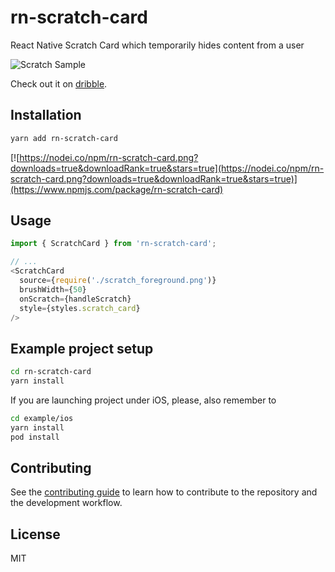 # rn-scratch-card

React Native Scratch Card which temporarily hides content from a user

![Scratch Sample](https://github.com/sweatco/rn-scratch-card/raw/main/demo.gif)

Check out it on [dribble](https://dribbble.com/shots/17396594-Sweatcoin-Scratch-The-Prize-Feature-Lottery-Style).

## Installation

```sh
yarn add rn-scratch-card
```

[![https://nodei.co/npm/rn-scratch-card.png?downloads=true&downloadRank=true&stars=true](https://nodei.co/npm/rn-scratch-card.png?downloads=true&downloadRank=true&stars=true)](https://www.npmjs.com/package/rn-scratch-card)

## Usage

```js
import { ScratchCard } from 'rn-scratch-card';

// ...
<ScratchCard
  source={require('./scratch_foreground.png')}
  brushWidth={50}
  onScratch={handleScratch}
  style={styles.scratch_card}
/>
```

## Example project setup

```sh
cd rn-scratch-card
yarn install
```

If you are launching project under iOS, please, also remember to

```sh
cd example/ios
yarn install
pod install
```

## Contributing

See the [contributing guide](CONTRIBUTING.md) to learn how to contribute to the repository and the development workflow.

## License

MIT
